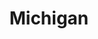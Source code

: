 ---
title: Michigan
crosslinks:
- MIWeatherCircleJerk
- Detroit
- politics
- kzoo
- The_Donald
- LateStageCapitalism
- EarthPorn
- flint
- grandrapids
- OutOfTheLoop
- CampAndHikeMichigan
- childfree
- ShitPoliticsSays
- traversecity
- altright
- WashtenawCountyMI
- vexillology
- AmericanPlantSwap
- masl
---